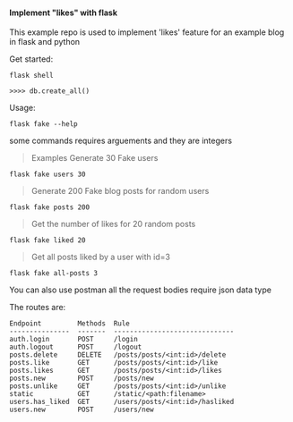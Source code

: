 #### Implement "likes" with flask

This example repo is used to implement 'likes' feature for an example blog in flask and python

Get started:
    
    flask shell
    
    >>>> db.create_all()

Usage:
    
    flask fake --help

some commands requires arguements and they are integers

> Examples
> Generate 30 Fake users
    
    flask fake users 30

> Generate 200 Fake blog posts for random users

    flask fake posts 200

> Get the number of likes for 20  random posts

    flask fake liked 20

> Get all posts liked by a user with id=3

    flask fake all-posts 3

You can also use postman
all the request bodies require json data type


The routes are:

```
Endpoint         Methods  Rule
---------------  -------  ------------------------------
auth.login       POST     /login
auth.logout      POST     /logout
posts.delete     DELETE   /posts/posts/<int:id>/delete
posts.like       GET      /posts/posts/<int:id>/like
posts.likes      GET      /posts/posts/<int:id>/likes
posts.new        POST     /posts/new
posts.unlike     GET      /posts/posts/<int:id>/unlike
static           GET      /static/<path:filename>
users.has_liked  GET      /users/posts/<int:id>/hasliked
users.new        POST     /users/new
```
